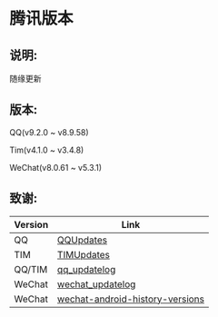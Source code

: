 # 腾讯版本

## 说明:

随缘更新

## 版本:

QQ(v9.2.0 ~ v8.9.58)

Tim(v4.1.0 ~ v3.4.8)

WeChat(v8.0.61 ~ v5.3.1)

## 致谢:

| Version | Link                                                                                                |
| ------- | --------------------------------------------------------------------------------------------------- |
| QQ      | [QQUpdates](https://t.me/QQUpdates)                                                                 |
| TIM     | [TIMUpdates](https://t.me/TIMUpdates)                                                               |
| QQ/TIM  | [qq_updatelog](https://t.me/qq_updatelog)                                                           |
| WeChat  | [wechat_updatelog](https://t.me/wechat_updatelog)                                                   |
| WeChat  | [wechat-android-history-versions](https://github.com/DJB-Developer/wechat-android-history-versions) |
